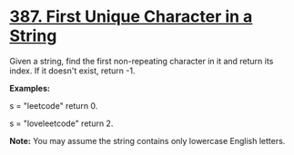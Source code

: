 # [387. First Unique Character in a String](https://leetcode.com/problems/first-unique-character-in-a-string/)

Given a string, find the first non-repeating character in it and return its index. If it doesn't exist, return -1.

**Examples:**

s = "leetcode"
return 0.

s = "loveleetcode"
return 2.

**Note:** You may assume the string contains only lowercase English letters.
